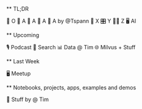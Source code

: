 ** TL;DR 

🐍 O
🤖 A
🧪 A
🧩 A
🤝 A by @Tspann
🧠 X
🎛️ Y
🦸‍♂️ Z
🖥️ AI

** Upcoming

🎙️ Podcast
🔄 Search
📊 Data @ Tim
🌐 Milvus + Stuff

** Last Week

🖥️ Meetup

** Notebooks, projects, apps, examples and demos

🚀 Stuff by @ Tim 

